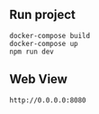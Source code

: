 ## Run project
```
docker-compose build
docker-compose up
npm run dev
```

## Web View
```
http://0.0.0.0:8080 
```